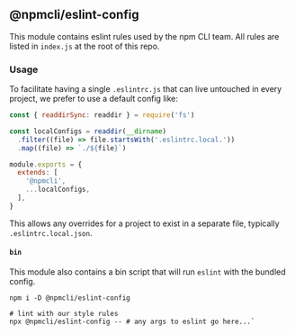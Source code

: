 ## @npmcli/eslint-config

This module contains eslint rules used by the npm CLI team. All rules are
listed in `index.js` at the root of this repo.

### Usage

To facilitate having a single `.eslintrc.js` that can live untouched in every
project, we prefer to use a default config like:


```js
const { readdirSync: readdir } = require('fs')

const localConfigs = readdir(__dirname)
  .filter((file) => file.startsWith('.eslintrc.local.'))
  .map((file) => `./${file}`)

module.exports = {
  extends: [
    '@npmcli',
    ...localConfigs,
  ],
}
```

This allows any overrides for a project to exist in a separate file, typically
`.eslintrc.local.json`.

#### `bin`

This module also contains a bin script that will run `eslint` with the bundled config.

```
npm i -D @npmcli/eslint-config

# lint with our style rules
npx @npmcli/eslint-config -- # any args to eslint go here...`

